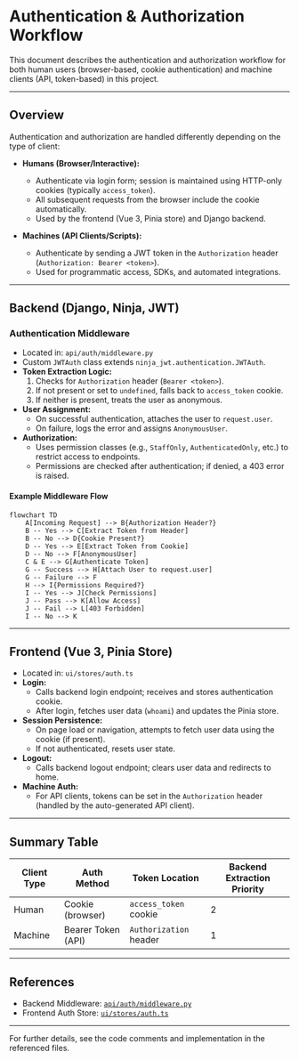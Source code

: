 # Authentication & Authorization Workflow

This document describes the authentication and authorization workflow for both human users (browser-based, cookie authentication) and machine clients (API, token-based) in this project.

---

## Overview

Authentication and authorization are handled differently depending on the type of client:

- **Humans (Browser/Interactive):**
  - Authenticate via login form; session is maintained using HTTP-only cookies (typically `access_token`).
  - All subsequent requests from the browser include the cookie automatically.
  - Used by the frontend (Vue 3, Pinia store) and Django backend.

- **Machines (API Clients/Scripts):**
  - Authenticate by sending a JWT token in the `Authorization` header (`Authorization: Bearer <token>`).
  - Used for programmatic access, SDKs, and automated integrations.

---

## Backend (Django, Ninja, JWT)

### Authentication Middleware
- Located in: `api/auth/middleware.py`
- Custom `JWTAuth` class extends `ninja_jwt.authentication.JWTAuth`.
- **Token Extraction Logic:**
  1. Checks for `Authorization` header (`Bearer <token>`).
  2. If not present or set to `undefined`, falls back to `access_token` cookie.
  3. If neither is present, treats the user as anonymous.
- **User Assignment:**
  - On successful authentication, attaches the user to `request.user`.
  - On failure, logs the error and assigns `AnonymousUser`.
- **Authorization:**
  - Uses permission classes (e.g., `StaffOnly`, `AuthenticatedOnly`, etc.) to restrict access to endpoints.
  - Permissions are checked after authentication; if denied, a 403 error is raised.

#### Example Middleware Flow
```mermaid
flowchart TD
    A[Incoming Request] --> B{Authorization Header?}
    B -- Yes --> C[Extract Token from Header]
    B -- No --> D{Cookie Present?}
    D -- Yes --> E[Extract Token from Cookie]
    D -- No --> F[AnonymousUser]
    C & E --> G[Authenticate Token]
    G -- Success --> H[Attach User to request.user]
    G -- Failure --> F
    H --> I{Permissions Required?}
    I -- Yes --> J[Check Permissions]
    J -- Pass --> K[Allow Access]
    J -- Fail --> L[403 Forbidden]
    I -- No --> K
```

---

## Frontend (Vue 3, Pinia Store)

- Located in: `ui/stores/auth.ts`
- **Login:**
  - Calls backend login endpoint; receives and stores authentication cookie.
  - After login, fetches user data (`whoami`) and updates the Pinia store.
- **Session Persistence:**
  - On page load or navigation, attempts to fetch user data using the cookie (if present).
  - If not authenticated, resets user state.
- **Logout:**
  - Calls backend logout endpoint; clears user data and redirects to home.
- **Machine Auth:**
  - For API clients, tokens can be set in the `Authorization` header (handled by the auto-generated API client).

---

## Summary Table

| Client Type | Auth Method         | Token Location         | Backend Extraction Priority |
|-------------|--------------------|------------------------|----------------------------|
| Human       | Cookie (browser)   | `access_token` cookie  | 2                          |
| Machine     | Bearer Token (API) | `Authorization` header | 1                          |

---

## References
- Backend Middleware: [`api/auth/middleware.py`](api/auth/middleware.py)
- Frontend Auth Store: [`ui/stores/auth.ts`](ui/stores/auth.ts)

---

For further details, see the code comments and implementation in the referenced files. 